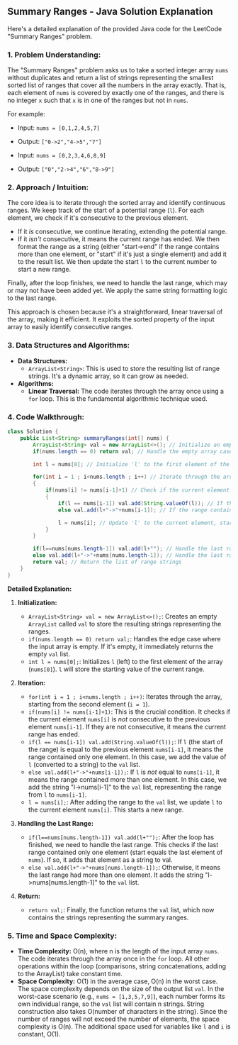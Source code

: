 ## Summary Ranges - Java Solution Explanation

Here's a detailed explanation of the provided Java code for the LeetCode "Summary Ranges" problem.

### 1. Problem Understanding:

The "Summary Ranges" problem asks us to take a sorted integer array `nums` without duplicates and return a list of strings representing the smallest sorted list of ranges that cover all the numbers in the array exactly. That is, each element of `nums` is covered by exactly one of the ranges, and there is no integer `x` such that `x` is in one of the ranges but not in `nums`.

For example:

*   Input: `nums = [0,1,2,4,5,7]`
*   Output: `["0->2","4->5","7"]`

*   Input: `nums = [0,2,3,4,6,8,9]`
*   Output: `["0","2->4","6","8->9"]`

### 2. Approach / Intuition:

The core idea is to iterate through the sorted array and identify continuous ranges.  We keep track of the start of a potential range (`l`).  For each element, we check if it's consecutive to the previous element.

*   If it *is* consecutive, we continue iterating, extending the potential range.
*   If it *isn't* consecutive, it means the current range has ended.  We then format the range as a string (either "start->end" if the range contains more than one element, or "start" if it's just a single element) and add it to the result list. We then update the start `l` to the current number to start a new range.

Finally, after the loop finishes, we need to handle the last range, which may or may not have been added yet. We apply the same string formatting logic to the last range.

This approach is chosen because it's a straightforward, linear traversal of the array, making it efficient.  It exploits the sorted property of the input array to easily identify consecutive ranges.

### 3. Data Structures and Algorithms:

*   **Data Structures:**
    *   `ArrayList<String>`: This is used to store the resulting list of range strings.  It's a dynamic array, so it can grow as needed.
*   **Algorithms:**
    *   **Linear Traversal:** The code iterates through the array once using a `for` loop. This is the fundamental algorithmic technique used.

### 4. Code Walkthrough:

```java
class Solution {
    public List<String> summaryRanges(int[] nums) {
        ArrayList<String> val = new ArrayList<>(); // Initialize an empty list to store the results
        if(nums.length == 0) return val; // Handle the empty array case, return an empty list

        int l = nums[0]; // Initialize 'l' to the first element of the array. 'l' marks the start of a range

        for(int i = 1 ; i<nums.length ; i++) // Iterate through the array starting from the second element
        {
            if(nums[i] != nums[i-1]+1) // Check if the current element is not consecutive to the previous element
            {
                if(l == nums[i-1]) val.add(String.valueOf(l)); // If the range contains only one element, add it as a string
                else val.add(l+"->"+nums[i-1]); // If the range contains more than one element, add it as "start->end"

                l = nums[i]; // Update 'l' to the current element, starting a new range
            }
        }

        if(l==nums[nums.length-1]) val.add(l+""); // Handle the last range: if it has only one element
        else val.add(l+"->"+nums[nums.length-1]); // Handle the last range: if it has more than one element
        return val; // Return the list of range strings
    }
}
```

**Detailed Explanation:**

1.  **Initialization:**
    *   `ArrayList<String> val = new ArrayList<>();`:  Creates an empty `ArrayList` called `val` to store the resulting strings representing the ranges.
    *   `if(nums.length == 0) return val;`: Handles the edge case where the input array is empty.  If it's empty, it immediately returns the empty `val` list.
    *   `int l = nums[0];`: Initializes `l` (left) to the first element of the array (`nums[0]`). `l` will store the starting value of the current range.

2.  **Iteration:**
    *   `for(int i = 1 ; i<nums.length ; i++)`:  Iterates through the array, starting from the second element (`i = 1`).
    *   `if(nums[i] != nums[i-1]+1)`: This is the crucial condition.  It checks if the current element `nums[i]` is *not* consecutive to the previous element `nums[i-1]`.  If they are not consecutive, it means the current range has ended.
    *   `if(l == nums[i-1]) val.add(String.valueOf(l));`:  If `l` (the start of the range) is equal to the previous element `nums[i-1]`, it means the range contained only one element.  In this case, we add the value of `l` (converted to a string) to the `val` list.
    *   `else val.add(l+"->"+nums[i-1]);`: If `l` is *not* equal to `nums[i-1]`, it means the range contained more than one element.  In this case, we add the string "l->nums[i-1]" to the `val` list, representing the range from `l` to `nums[i-1]`.
    *   `l = nums[i];`: After adding the range to the `val` list, we update `l` to the current element `nums[i]`. This starts a new range.

3.  **Handling the Last Range:**
    *   `if(l==nums[nums.length-1]) val.add(l+"");`: After the loop has finished, we need to handle the last range. This checks if the last range contained only one element (start equals the last element of `nums`). If so, it adds that element as a string to val.
    *   `else val.add(l+"->"+nums[nums.length-1]);`: Otherwise, it means the last range had more than one element.  It adds the string "l->nums[nums.length-1]" to the `val` list.

4.  **Return:**
    *   `return val;`: Finally, the function returns the `val` list, which now contains the strings representing the summary ranges.

### 5. Time and Space Complexity:

*   **Time Complexity:** O(n), where n is the length of the input array `nums`.  The code iterates through the array once in the `for` loop. All other operations within the loop (comparisons, string concatenations, adding to the ArrayList) take constant time.
*   **Space Complexity:** O(1) in the average case, O(n) in the worst case. The space complexity depends on the size of the output list `val`.  In the worst-case scenario (e.g., `nums = [1,3,5,7,9]`), each number forms its own individual range, so the `val` list will contain n strings. String construction also takes O(number of characters in the string). Since the number of ranges will not exceed the number of elements, the space complexity is O(n). The additional space used for variables like `l` and `i` is constant, O(1).
